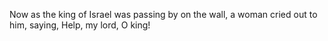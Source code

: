 Now as the king of Israel was passing by on the wall, a woman cried out to him, saying, Help, my lord, O king!
